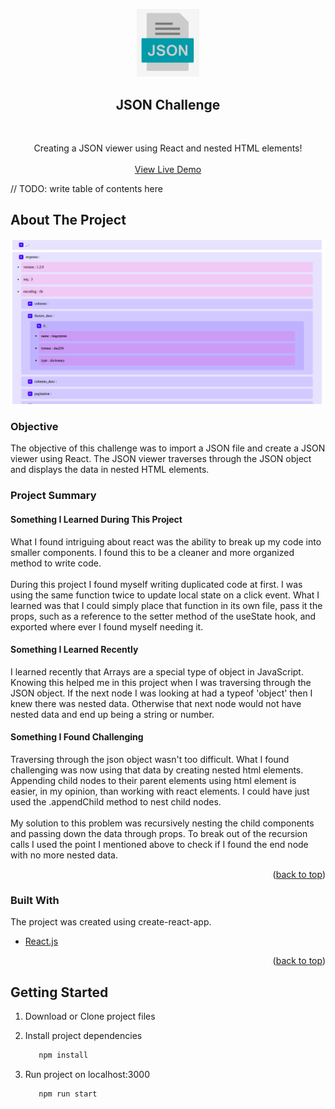 <div id="top"></div>
    <p align="center">
        <img src="src/img/json.png" width="100px"/>
    </p>
    <h2 align="center">JSON Challenge</h2>
    <br />
    <p align="center">
        Creating a JSON viewer using React and nested HTML elements!
        <br />
        <br />
        <a href="https://gt1990.github.io/json_challenge/">View Live Demo</a>
    </p>
</div>

<!-- TABLE OF CONTENTS -->

// TODO: write table of contents here

## About The Project

![JSON Challenge Screen Shot](src/img/screenShot.png)

### Objective

<p>
The objective of this challenge was to import a JSON file and create a JSON viewer using React. The JSON viewer traverses through the JSON object and displays the data in nested HTML elements.
</p>

### Project Summary

<div>

<h4>Something I Learned During This Project</h4>
<p>
What I found intriguing about react was the ability to break up my code into smaller components. I found this to be a cleaner and more organized method to write code.
<br />
<br />
During this project I found myself writing duplicated code at first. I was using the same function twice to update local state on a click event. What I learned was that I could simply place that function in its own file, pass it the props, such as a reference to the setter method of the useState hook, and exported where ever I found myself needing it.
</p>

<h4>Something I Learned Recently</h4>
<p>
I learned recently that Arrays are a special type of object in JavaScript. Knowing this helped me in this project when I was traversing through the JSON object. If the next node I was looking at had a typeof 'object' then I knew there was nested data. Otherwise that next node would not have nested data and end up being a string or number.
</p>

<h4>Something I Found Challenging</h4>
<p>
Traversing through the json object wasn't too difficult. What I found challenging was now using that data by creating nested html elements. Appending child nodes to their parent elements using html element is easier, in my opinion, than working with react elements. I could have just used the .appendChild method to nest child nodes.
<br />
<br />
My solution to this problem was recursively nesting the child components and passing down the data through props. To break out of the recursion calls I used the point I mentioned above to check if I found the end node with no more nested data.
</p>
</div>

<p align="right">(<a href="#top">back to top</a>)</p>

### Built With

The project was created using create-react-app.

- [React.js](https://reactjs.org/)

<p align="right">(<a href="#top">back to top</a>)</p>

## Getting Started

1. Download or Clone project files
2. Install project dependencies

   ```sh
      npm install
   ```

3. Run project on localhost:3000

   ```sh
      npm run start
   ```
